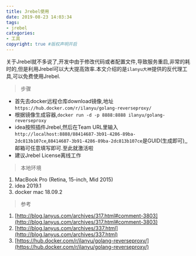 ```yaml
---
title: Jrebel使用
date: 2019-08-23 14:03:34
tags:
- jrebel  
categories:
- 工具   
copyright: true #版权声明开启        
---
```

关于Jrebel就不多说了,开发中由于修改代码或者配置文件,导致服务重启,非常的耗时的,但是利用Jrebel可以大大提高效率.本文介绍的是``ilanyu大神``提供的反代理工具,可以免费使用Jrebel.  
> 步骤

* 首先去docker远程仓库download镜像,地址``https://hub.docker.com/r/ilanyu/golang-reverseproxy/``
* 根据镜像生成容器,``docker run -d -p 8888:8888 ilanyu/golang-reverseproxy``
* idea按照插件Jrebel,然后在Team URL里输入``http://localhost:8888/88414687-3b91-4286-89ba-2dc813b107ce``,``88414687-3b91-4286-89ba-2dc813b107ce``是GUID(生成即可),,邮箱可任意填写即可.至此就激活啦
* 建议Jrebel License离线工作

> 本地环境

1. MacBook Pro (Retina, 15-inch, Mid 2015)
2. idea 2019.1
3. docker mac 18.09.2

> 参考

1. [http://blog.lanyus.com/archives/317.html#comment-3803](http://blog.lanyus.com/archives/317.html#comment-3803)
2. [http://blog.lanyus.com/archives/337.html](http://blog.lanyus.com/archives/337.html)
3. [https://hub.docker.com/r/ilanyu/golang-reverseproxy/](https://hub.docker.com/r/ilanyu/golang-reverseproxy/)


